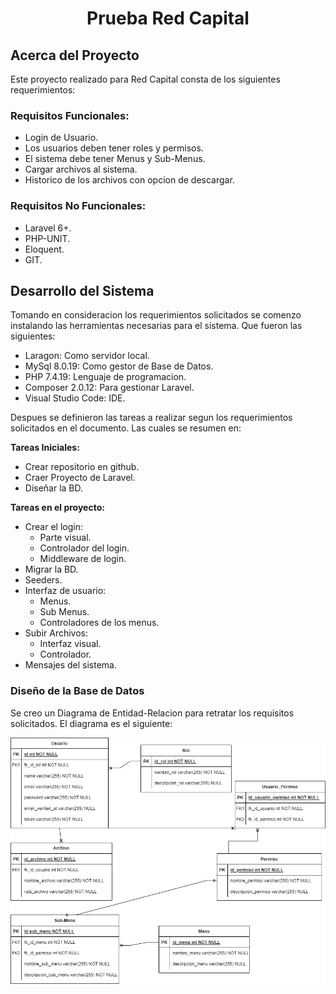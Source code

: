 <h1 align="center">Prueba Red Capital</h1>

<p align="center">

</p>

## Acerca del Proyecto
Este proyecto realizado para Red Capital consta de los siguientes requerimientos:

### Requisitos Funcionales:
- Login de Usuario.
- Los usuarios deben tener roles y permisos.
- El sistema debe tener Menus y Sub-Menus.
- Cargar archivos al sistema.
- Historico de los archivos con opcion de descargar.

### Requisitos No Funcionales:
- Laravel 6+.
- PHP-UNIT.
- Eloquent.
- GIT.

## Desarrollo del Sistema
Tomando en consideracion los requerimientos solicitados se comenzo instalando las herramientas necesarias para el sistema. Que fueron las siguientes:
- Laragon: Como servidor local.
- MySql 8.0.19: Como gestor de Base de Datos.
- PHP 7.4.19: Lenguaje de programacion.
- Composer 2.0.12: Para gestionar Laravel.
- Visual Studio Code: IDE.

Despues se definieron las tareas a realizar segun los requerimientos solicitados en el documento. Las cuales se resumen en:

<b>Tareas Iniciales:</b>
- Crear repositorio en github.
- Craer Proyecto de Laravel.
- Diseñar la BD.

<b>Tareas en el proyecto:</b>
- Crear el login:
	- Parte visual.
	- Controlador del login.
	- Middleware de login.
- Migrar la BD.
- Seeders.
- Interfaz de usuario:
	- Menus.
	- Sub Menus.
	- Controladores de los menus.
- Subir Archivos:
	- Interfaz visual.
	- Controlador.
- Mensajes del sistema.

### Diseño de la Base de Datos
Se creo un Diagrama de Entidad-Relacion para retratar los requisitos solicitados. El diagrama es el siguiente:

![Image text](https://github.com/Guren94/prueba_redcapital/blob/master/Capturas/diagrama%20bd%20fondo.png)
